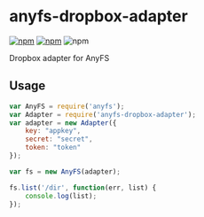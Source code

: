 # anyfs-dropbox-adapter

[![npm](https://img.shields.io/npm/v/anyfs-dropbox-adapter.svg?style=flat-square)](https://www.npmjs.com/package/anyfs-dropbox-adapter)
[![npm](https://img.shields.io/npm/dm/anyfs-dropbox-adapter.svg?style=flat-square)](https://www.npmjs.com/package/anyfs-dropbox-adapter)
![npm](https://img.shields.io/npm/l/anyfs-dropbox-adapter.svg?style=flat-square)

Dropbox adapter for AnyFS

## Usage

```js
var AnyFS = require('anyfs');
var Adapter = require('anyfs-dropbox-adapter');
var adapter = new Adapter({
    key: "appkey",
    secret: "secret",
    token: "token"
});

var fs = new AnyFS(adapter);

fs.list('/dir', function(err, list) {
    console.log(list);
});
```

